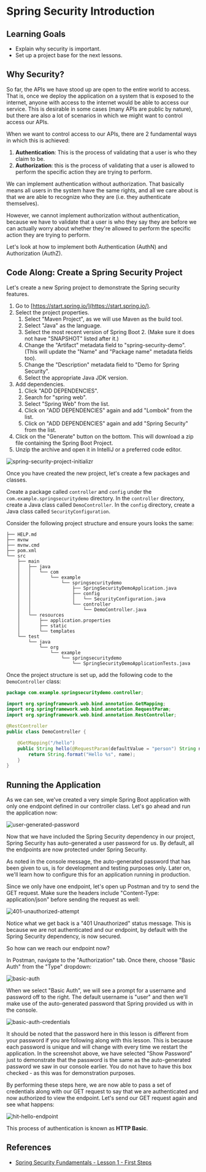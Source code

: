# Spring Security Introduction

## Learning Goals

- Explain why security is important.
- Set up a project base for the next lessons.

## Why Security?

So far, the APIs we have stood up are open to the entire world to access. That
is, once we deploy the application on a system that is exposed to the internet,
anyone with access to the internet would be able to access our service. This is
desirable in some cases (many APIs are public by nature), but there are also a
lot of scenarios in which we might want to control access our APIs.

When we want to control access to our APIs, there are 2 fundamental ways in
which this is achieved:

1. **Authentication**: This is the process of validating that a user is who
   they claim to be.
2. **Authorization**: this is the process of validating that a user is
   allowed to perform the specific action they are trying to perform.

We can implement authentication without authorization. That basically means all
users in the system have the same rights, and all we care about is that we are
able to recognize who they are (i.e. they authenticate themselves).

However, we cannot implement authorization without authentication, because
we have to validate that a user is who they say they are before we can actually
worry about whether they're allowed to perform the specific action they are
trying to perform.

Let's look at how to implement both Authentication (AuthN) and Authorization
(AuthZ).

## Code Along: Create a Spring Security Project

Let's create a new Spring project to demonstrate the Spring security features.

1. Go to [https://start.spring.io/](https://start.spring.io/).
2. Select the project properties.
    1. Select "Maven Project", as we will use Maven as the build tool.
    2. Select "Java" as the language.
    3. Select the most recent version of Spring Boot 2. (Make sure it does not
       have "SNAPSHOT" listed after it.)
    4. Change the "Artifact" metadata field to "spring-security-demo". (This
       will update the "Name" and "Package name" metadata fields too).
    5. Change the "Description" metadata field to "Demo for Spring Security".
    6. Select the appropriate Java JDK version.
3. Add dependencies.
    1. Click "ADD DEPENDENCIES".
    2. Search for "spring web".
    3. Select "Spring Web" from the list.
    4. Click on "ADD DEPENDENCIES" again and add  "Lombok" from the list.
    5. Click on "ADD DEPENDENCIES" again and add "Spring Security" from the list.
4. Click on the "Generate" button on the bottom. This will download a zip file
   containing the Spring Boot Project.
5. Unzip the archive and open it in IntelliJ or a preferred code editor.

![spring-security-project-initializr](https://curriculum-content.s3.amazonaws.com/spring-mod-2/security2/spring-initialzr-security-project.png)

Once you have created the new project, let's create a few packages and classes.

Create a package called `controller` and `config` under the
`com.example.springsecuritydemo` directory. In the `controller` directory,
create a Java class called `DemoController`. In the `config` directory, create
a Java class called `SecurityConfiguration`.

Consider the following project structure and ensure yours looks the same:

```text
├── HELP.md
├── mvnw
├── mvnw.cmd
├── pom.xml
└── src
    ├── main
    │   ├── java
    │   │   └── com
    │   │       └── example
    │   │           └── springsecuritydemo
    │   │               ├── SpringSecurityDemoApplication.java
    │   │               ├── config
    │   │               │   └── SecurityConfiguration.java
    │   │               └── controller
    │   │                   └── DemoController.java
    │   └── resources
    │       ├── application.properties
    │       ├── static
    │       └── templates
    └── test
        └── java
            └── org
                └── example
                    └── springsecuritydemo
                        └── SpringSecurityDemoApplicationTests.java
```

Once the project structure is set up, add the following code to the
`DemoController` class:

```java
package com.example.springsecuritydemo.controller;

import org.springframework.web.bind.annotation.GetMapping;
import org.springframework.web.bind.annotation.RequestParam;
import org.springframework.web.bind.annotation.RestController;

@RestController
public class DemoController {

    @GetMapping("/hello")
    public String hello(@RequestParam(defaultValue = "person") String name) {
        return String.format("Hello %s", name);
    }
}
```

## Running the Application

As we can see, we've created a very simple Spring Boot application with only one
endpoint defined in our controller class. Let's go ahead and run the application
now:

![user-generated-password](https://curriculum-content.s3.amazonaws.com/spring-mod-2/security/application-user-generated-security-password-intellij.png)

Now that we have included the Spring Security dependency in our project, Spring
Security has auto-generated a user password for us. By default, all the
endpoints are now protected under Spring Security.

As noted in the console message, the auto-generated password that has been given
to us, is for development and testing purposes only. Later on, we'll learn how to
configure this for an application running in production.

Since we only have one endpoint, let's open up Postman and try to send the GET
request. Make sure the headers include "Content-Type: application/json" before
sending the request as well:

![401-unauthorized-attempt](https://curriculum-content.s3.amazonaws.com/spring-mod-2/security/unauthorized-postman.PNG)

Notice what we get back is a "401 Unauthorized" status message. This is because
we are not authenticated and our endpoint, by default with the Spring Security
dependency, is now secured.

So how can we reach our endpoint now?

In Postman, navigate to the "Authorization" tab. Once there, choose "Basic Auth"
from the "Type" dropdown:

![basic-auth](https://curriculum-content.s3.amazonaws.com/spring-mod-2/security/postman-basic-auth.PNG)

When we select "Basic Auth", we will see a prompt for a username and password
off to the right. The default username is "user" and then we'll make use of the
auto-generated password that Spring provided us with in the console.

![basic-auth-credentials](https://curriculum-content.s3.amazonaws.com/spring-mod-2/security/postman-basic-auth-credentials.PNG)

It should be noted that the password here in this lesson is different from your
password if you are following along with this lesson. This is because each
password is unique and will change with every time we restart the application.
In the screenshot above, we have selected "Show Password" just to demonstrate
that the password is the same as the auto-generated password we saw in our
console earlier. You do not have to have this box checked - as this was for
demonstration purposes.

By performing these steps here, we are now able to pass a set of credentials
along with our GET request to say that we are authenticated and now authorized
to view the endpoint. Let's send our GET request again and see what happens:

![hit-hello-endpoint](https://curriculum-content.s3.amazonaws.com/spring-mod-2/security/postman-hello-person.PNG)

This process of authentication is known as **HTTP Basic**.

## References

- [Spring Security Fundamentals - Lesson 1 - First Steps](https://www.youtube.com/watch?v=nSu9ElsnNtY&list=PLEocw3gLFc8X_a8hGWGaBnSkPFJmbb8QP)

